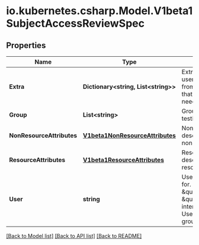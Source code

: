 # io.kubernetes.csharp.Model.V1beta1SubjectAccessReviewSpec
## Properties

Name | Type | Description | Notes
------------ | ------------- | ------------- | -------------
**Extra** | **Dictionary&lt;string, List&lt;string&gt;&gt;** | Extra corresponds to the user.Info.GetExtra() method from the authenticator.  Since that is input to the authorizer it needs a reflection here. | [optional] 
**Group** | **List&lt;string&gt;** | Groups is the groups you&#39;re testing for. | [optional] 
**NonResourceAttributes** | [**V1beta1NonResourceAttributes**](V1beta1NonResourceAttributes.md) | NonResourceAttributes describes information for a non-resource access request | [optional] 
**ResourceAttributes** | [**V1beta1ResourceAttributes**](V1beta1ResourceAttributes.md) | ResourceAuthorizationAttributes describes information for a resource access request | [optional] 
**User** | **string** | User is the user you&#39;re testing for. If you specify \&quot;User\&quot; but not \&quot;Group\&quot;, then is it interpreted as \&quot;What if User were not a member of any groups | [optional] 

[[Back to Model list]](../README.md#documentation-for-models) [[Back to API list]](../README.md#documentation-for-api-endpoints) [[Back to README]](../README.md)

